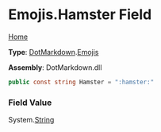 # Emojis\.Hamster Field

[Home](../../../README.md)

**Type**: [DotMarkdown](../../README.md)\.[Emojis](../README.md)

**Assembly**: DotMarkdown\.dll

```csharp
public const string Hamster = ":hamster:"
```

### Field Value

System\.[String](https://docs.microsoft.com/en-us/dotnet/api/system.string)